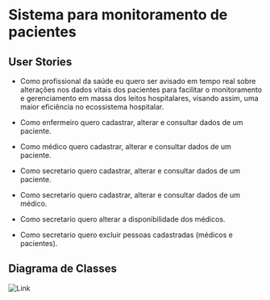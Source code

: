 # Sistema para monitoramento de pacientes

## User Stories

* Como profissional da saúde eu quero ser avisado em tempo real sobre
alterações nos dados vitais dos pacientes para facilitar o monitoramento e
gerenciamento em massa dos leitos hospitalares, visando assim, uma maior
eficiência no ecossistema hospitalar.

* Como enfermeiro quero cadastrar, alterar e consultar dados de um paciente.

* Como médico quero cadastrar, alterar e consultar dados de um paciente.

* Como secretario quero cadastrar, alterar e consultar dados de um paciente.

* Como secretario quero cadastrar, alterar e consultar dados de um médico.

* Como secretario quero alterar a disponibilidade dos médicos.

* Como secretario quero excluir pessoas cadastradas (médicos e pacientes).

## Diagrama de Classes

![Link](https://imgur.com/a/smKuoui)


